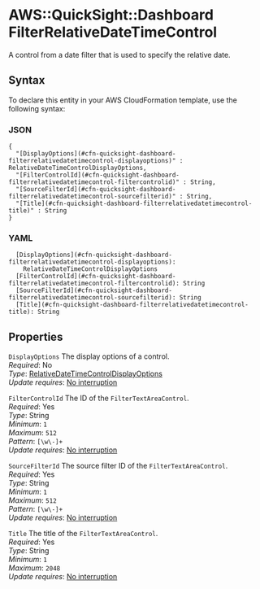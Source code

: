 # AWS::QuickSight::Dashboard FilterRelativeDateTimeControl<a name="aws-properties-quicksight-dashboard-filterrelativedatetimecontrol"></a>

A control from a date filter that is used to specify the relative date\.

## Syntax<a name="aws-properties-quicksight-dashboard-filterrelativedatetimecontrol-syntax"></a>

To declare this entity in your AWS CloudFormation template, use the following syntax:

### JSON<a name="aws-properties-quicksight-dashboard-filterrelativedatetimecontrol-syntax.json"></a>

```
{
  "[DisplayOptions](#cfn-quicksight-dashboard-filterrelativedatetimecontrol-displayoptions)" : RelativeDateTimeControlDisplayOptions,
  "[FilterControlId](#cfn-quicksight-dashboard-filterrelativedatetimecontrol-filtercontrolid)" : String,
  "[SourceFilterId](#cfn-quicksight-dashboard-filterrelativedatetimecontrol-sourcefilterid)" : String,
  "[Title](#cfn-quicksight-dashboard-filterrelativedatetimecontrol-title)" : String
}
```

### YAML<a name="aws-properties-quicksight-dashboard-filterrelativedatetimecontrol-syntax.yaml"></a>

```
  [DisplayOptions](#cfn-quicksight-dashboard-filterrelativedatetimecontrol-displayoptions):
    RelativeDateTimeControlDisplayOptions
  [FilterControlId](#cfn-quicksight-dashboard-filterrelativedatetimecontrol-filtercontrolid): String
  [SourceFilterId](#cfn-quicksight-dashboard-filterrelativedatetimecontrol-sourcefilterid): String
  [Title](#cfn-quicksight-dashboard-filterrelativedatetimecontrol-title): String
```

## Properties<a name="aws-properties-quicksight-dashboard-filterrelativedatetimecontrol-properties"></a>

`DisplayOptions` <a name="cfn-quicksight-dashboard-filterrelativedatetimecontrol-displayoptions"></a>
The display options of a control\.  
_Required_: No  
_Type_: [RelativeDateTimeControlDisplayOptions](aws-properties-quicksight-dashboard-relativedatetimecontroldisplayoptions.md)  
_Update requires_: [No interruption](https://docs.aws.amazon.com/AWSCloudFormation/latest/UserGuide/using-cfn-updating-stacks-update-behaviors.html#update-no-interrupt)

`FilterControlId` <a name="cfn-quicksight-dashboard-filterrelativedatetimecontrol-filtercontrolid"></a>
The ID of the `FilterTextAreaControl`\.  
_Required_: Yes  
_Type_: String  
_Minimum_: `1`  
_Maximum_: `512`  
_Pattern_: `[\w\-]+`  
_Update requires_: [No interruption](https://docs.aws.amazon.com/AWSCloudFormation/latest/UserGuide/using-cfn-updating-stacks-update-behaviors.html#update-no-interrupt)

`SourceFilterId` <a name="cfn-quicksight-dashboard-filterrelativedatetimecontrol-sourcefilterid"></a>
The source filter ID of the `FilterTextAreaControl`\.  
_Required_: Yes  
_Type_: String  
_Minimum_: `1`  
_Maximum_: `512`  
_Pattern_: `[\w\-]+`  
_Update requires_: [No interruption](https://docs.aws.amazon.com/AWSCloudFormation/latest/UserGuide/using-cfn-updating-stacks-update-behaviors.html#update-no-interrupt)

`Title` <a name="cfn-quicksight-dashboard-filterrelativedatetimecontrol-title"></a>
The title of the `FilterTextAreaControl`\.  
_Required_: Yes  
_Type_: String  
_Minimum_: `1`  
_Maximum_: `2048`  
_Update requires_: [No interruption](https://docs.aws.amazon.com/AWSCloudFormation/latest/UserGuide/using-cfn-updating-stacks-update-behaviors.html#update-no-interrupt)
